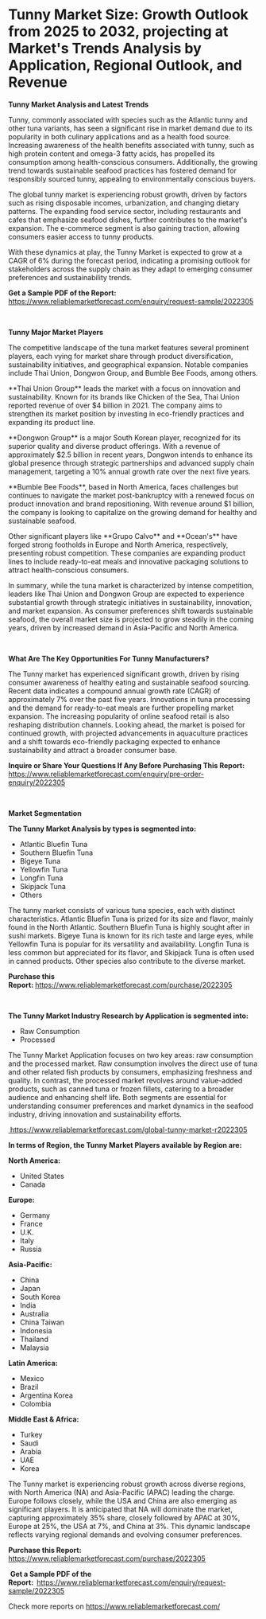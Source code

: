 <p><h1>Tunny Market Size: Growth Outlook from 2025 to 2032, projecting at Market's Trends Analysis by Application, Regional Outlook, and Revenue</h1></p><p><strong>Tunny Market Analysis and Latest Trends</strong></p>
<p><p>Tunny, commonly associated with species such as the Atlantic tunny and other tuna variants, has seen a significant rise in market demand due to its popularity in both culinary applications and as a health food source. Increasing awareness of the health benefits associated with tunny, such as high protein content and omega-3 fatty acids, has propelled its consumption among health-conscious consumers. Additionally, the growing trend towards sustainable seafood practices has fostered demand for responsibly sourced tunny, appealing to environmentally conscious buyers.</p><p>The global tunny market is experiencing robust growth, driven by factors such as rising disposable incomes, urbanization, and changing dietary patterns. The expanding food service sector, including restaurants and cafes that emphasize seafood dishes, further contributes to the market's expansion. The e-commerce segment is also gaining traction, allowing consumers easier access to tunny products.</p><p>With these dynamics at play, the Tunny Market is expected to grow at a CAGR of 6% during the forecast period, indicating a promising outlook for stakeholders across the supply chain as they adapt to emerging consumer preferences and sustainability trends.</p></p>
<p><strong>Get a Sample PDF of the Report:&nbsp;</strong> <a href="https://www.reliablemarketforecast.com/enquiry/request-sample/2022305?utm_campaign=2255&utm_medium=2&utm_source=Github&utm_content=ia&utm_term=15022025&utm_id=tunny">https://www.reliablemarketforecast.com/enquiry/request-sample/2022305</a></p>
<p>&nbsp;</p>
<p><strong>Tunny Major Market Players</strong></p>
<p><p>The competitive landscape of the tuna market features several prominent players, each vying for market share through product diversification, sustainability initiatives, and geographical expansion. Notable companies include Thai Union, Dongwon Group, and Bumble Bee Foods, among others.</p><p>**Thai Union Group** leads the market with a focus on innovation and sustainability. Known for its brands like Chicken of the Sea, Thai Union reported revenue of over $4 billion in 2021. The company aims to strengthen its market position by investing in eco-friendly practices and expanding its product line.</p><p>**Dongwon Group** is a major South Korean player, recognized for its superior quality and diverse product offerings. With a revenue of approximately $2.5 billion in recent years, Dongwon intends to enhance its global presence through strategic partnerships and advanced supply chain management, targeting a 10% annual growth rate over the next five years.</p><p>**Bumble Bee Foods**, based in North America, faces challenges but continues to navigate the market post-bankruptcy with a renewed focus on product innovation and brand repositioning. With revenue around $1 billion, the company is looking to capitalize on the growing demand for healthy and sustainable seafood.</p><p>Other significant players like **Grupo Calvo** and **Ocean's** have forged strong footholds in Europe and North America, respectively, presenting robust competition. These companies are expanding product lines to include ready-to-eat meals and innovative packaging solutions to attract health-conscious consumers.</p><p>In summary, while the tuna market is characterized by intense competition, leaders like Thai Union and Dongwon Group are expected to experience substantial growth through strategic initiatives in sustainability, innovation, and market expansion. As consumer preferences shift towards sustainable seafood, the overall market size is projected to grow steadily in the coming years, driven by increased demand in Asia-Pacific and North America.</p></p>
<p>&nbsp;</p>
<p><strong>What Are The Key Opportunities For Tunny Manufacturers?</strong></p>
<p><p>The Tunny market has experienced significant growth, driven by rising consumer awareness of healthy eating and sustainable seafood sourcing. Recent data indicates a compound annual growth rate (CAGR) of approximately 7% over the past five years. Innovations in tuna processing and the demand for ready-to-eat meals are further propelling market expansion. The increasing popularity of online seafood retail is also reshaping distribution channels. Looking ahead, the market is poised for continued growth, with projected advancements in aquaculture practices and a shift towards eco-friendly packaging expected to enhance sustainability and attract a broader consumer base.</p></p>
<p><strong>Inquire or Share Your Questions If Any Before Purchasing This Report:</strong> <a href="https://www.reliablemarketforecast.com/enquiry/pre-order-enquiry/2022305?utm_campaign=2255&utm_medium=2&utm_source=Github&utm_content=ia&utm_term=15022025&utm_id=tunny">https://www.reliablemarketforecast.com/enquiry/pre-order-enquiry/2022305</a></p>
<p>&nbsp;</p>
<p><strong>Market Segmentation</strong></p>
<p><strong>The Tunny Market Analysis by types is segmented into:</strong></p>
<p><ul><li>Atlantic Bluefin Tuna</li><li>Southern Bluefin Tuna</li><li>Bigeye Tuna</li><li>Yellowfin Tuna</li><li>Longfin Tuna</li><li>Skipjack Tuna</li><li>Others</li></ul></p>
<p><p>The tunny market consists of various tuna species, each with distinct characteristics. Atlantic Bluefin Tuna is prized for its size and flavor, mainly found in the North Atlantic. Southern Bluefin Tuna is highly sought after in sushi markets. Bigeye Tuna is known for its rich taste and large eyes, while Yellowfin Tuna is popular for its versatility and availability. Longfin Tuna is less common but appreciated for its flavor, and Skipjack Tuna is often used in canned products. Other species also contribute to the diverse market.</p></p>
<p><strong>Purchase this Report:&nbsp;</strong><a href="https://www.reliablemarketforecast.com/purchase/2022305?utm_campaign=2255&utm_medium=2&utm_source=Github&utm_content=ia&utm_term=15022025&utm_id=tunny">https://www.reliablemarketforecast.com/purchase/2022305</a></p>
<p>&nbsp;</p>
<p><strong>The Tunny Market Industry Research by Application is segmented into:</strong></p>
<p><ul><li>Raw Consumption</li><li>Processed</li></ul></p>
<p><p>The Tunny Market Application focuses on two key areas: raw consumption and the processed market. Raw consumption involves the direct use of tuna and other related fish products by consumers, emphasizing freshness and quality. In contrast, the processed market revolves around value-added products, such as canned tuna or frozen fillets, catering to a broader audience and enhancing shelf life. Both segments are essential for understanding consumer preferences and market dynamics in the seafood industry, driving innovation and sustainability efforts.</p></p>
<p><a href="https://www.reliablemarketforecast.com/global-tunny-market-r2022305?utm_campaign=2255&utm_medium=2&utm_source=Github&utm_content=ia&utm_term=15022025&utm_id=tunny">&nbsp;https://www.reliablemarketforecast.com/global-tunny-market-r2022305</a></p>
<p><strong>In terms of Region, the Tunny Market Players available by Region are:</strong></p>
<p>
    <p> <strong> North America: </strong>
        <ul>
            <li>United States</li>
            <li>Canada</li>
        </ul>
        </p> 
    <p> <strong> Europe: </strong>
        <ul>
            <li>Germany</li>
            <li>France</li>
            <li>U.K.</li>
            <li>Italy</li>
            <li>Russia</li>
        </ul>
        </p> 
    <p> <strong> Asia-Pacific: </strong>
        <ul>
            <li>China</li>
            <li>Japan</li>
            <li>South Korea</li>
            <li>India</li>
            <li>Australia</li>
            <li>China Taiwan</li>
            <li>Indonesia</li>
            <li>Thailand</li>
            <li>Malaysia</li>
        </ul>
        </p> 
    <p> <strong> Latin America: </strong>
        <ul>
            <li>Mexico</li>
            <li>Brazil</li>
            <li>Argentina Korea</li>
            <li>Colombia</li>
        </ul>
        </p> 
    <p> <strong> Middle East & Africa: </strong>
        <ul>
            <li>Turkey</li>
            <li>Saudi</li>
            <li>Arabia</li>
            <li>UAE</li>
            <li>Korea</li>
        </ul>
    </p>
    </p>
<p><p>The Tunny market is experiencing robust growth across diverse regions, with North America (NA) and Asia-Pacific (APAC) leading the charge. Europe follows closely, while the USA and China are also emerging as significant players. It is anticipated that NA will dominate the market, capturing approximately 35% share, closely followed by APAC at 30%, Europe at 25%, the USA at 7%, and China at 3%. This dynamic landscape reflects varying regional demands and evolving consumer preferences.</p></p>
<p><strong>Purchase this Report: </strong><a href="https://www.reliablemarketforecast.com/purchase/2022305?utm_campaign=2255&utm_medium=2&utm_source=Github&utm_content=ia&utm_term=15022025&utm_id=tunny">https://www.reliablemarketforecast.com/purchase/2022305</a></p>
<p>&nbsp;<strong>Get a Sample PDF of the Report:&nbsp;&nbsp;</strong><a href="https://www.reliablemarketforecast.com/enquiry/request-sample/2022305?utm_campaign=2255&utm_medium=2&utm_source=Github&utm_content=ia&utm_term=15022025&utm_id=tunny">https://www.reliablemarketforecast.com/enquiry/request-sample/2022305</a></p>
<p><strong></strong></p>
<p>Check more reports on <a href="https://www.reliablemarketforecast.com/?utm_campaign=2255&utm_medium=2&utm_source=Github&utm_content=ia&utm_term=15022025&utm_id=tunny">https://www.reliablemarketforecast.com/</a></p>